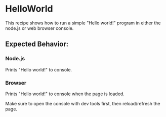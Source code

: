 # HelloWorld

This recipe shows how to run a simple "Hello world!" program in either the node.js or web browser console.

## Expected Behavior:

### Node.js

Prints "Hello world!" to console.

### Browser

Prints "Hello world!" to console when the page is loaded.

Make sure to open the console with dev tools first, then reload/refresh the page.




